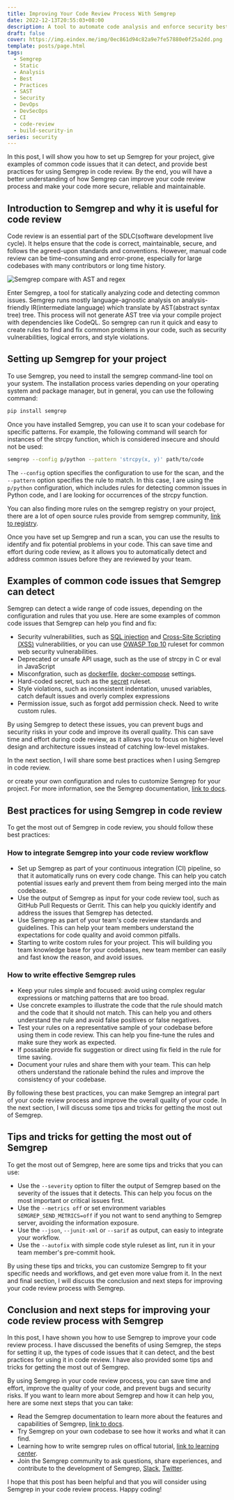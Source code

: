 ```yaml
---
title: Improving Your Code Review Process With Semgrep
date: 2022-12-13T20:55:03+08:00
description: A tool to automate code analysis and enforce security best practices. Helps developers write better code faster.
draft: false
cover: https://img.eindex.me/img/0ec861d94c82a9e7fe57880e0f25a2dd.png
template: posts/page.html
tags:
  - Semgrep
  - Static
  - Analysis
  - Best
  - Practices
  - SAST
  - Security
  - DevOps
  - DevSecOps
  - CI
  - code-review
  - build-security-in
series: security
---
```

In this post, I will show you how to set up Semgrep for your project, give examples of common code issues that it can detect, and provide best practices for using Semgrep in code review. By the end, you will have a better understanding of how Semgrep can improve your code review process and make your code more secure, reliable and maintainable.

## Introduction to Semgrep and why it is useful for code review

Code review is an essential part of the SDLC(software development live cycle). It helps ensure that the code is correct, maintainable, secure, and follows the agreed-upon standards and conventions. However, manual code review can be time-consuming and error-prone, especially for large codebases with many contributors or long time history.

![Semgrep compare with AST and regex](https://img.eindex.me/img/e23bd0bbaf9d2513d3d26042b1aa702b.png)

Enter Semgrep, a tool for statically analyzing code and detecting common issues. Semgrep runs mostly language-agnostic analysis on analysis-friendly IR(intermediate language) which translate by AST(abstract syntax tree) tree. This process will not generate AST tree via your compile project with dependencies like CodeQL. So semgrep can run it quick and easy to create rules to find and fix common problems in your code, such as security vulnerabilities, logical errors, and style violations.

## Setting up Semgrep for your project

To use Semgrep, you need to install the semgrep command-line tool on your system. The installation process varies depending on your operating system and package manager, but in general, you can use the following command:

```bash
pip install semgrep
```

Once you have installed Semgrep, you can use it to scan your codebase for specific patterns. For example, the following command will search for instances of the strcpy function, which is considered insecure and should not be used:

```bash
semgrep --config p/python --pattern 'strcpy(x, y)' path/to/code
```

The `--config` option specifies the configuration to use for the scan, and the `--pattern` option specifies the rule to match. In this case, I are using the `p/python` configuration, which includes rules for detecting common issues in Python code, and I are looking for occurrences of the strcpy function.

You can also finding more rules on the semgrep registry on your project, there are a lot of open source rules provide from semgrep community, [link to registry](https://semgrep.dev/explore).

Once you have set up Semgrep and run a scan, you can use the results to identify and fix potential problems in your code. This can save time and effort during code review, as it allows you to automatically detect and address common issues before they are reviewed by your team.

## Examples of common code issues that Semgrep can detect

Semgrep can detect a wide range of code issues, depending on the configuration and rules that you use. Here are some examples of common code issues that Semgrep can help you find and fix:

- Security vulnerabilities, such as [SQL injection](https://semgrep.dev/p/sql-injection) and [Cross-Site Scripting (XSS)](https://semgrep.dev/p/xss) vulnerabilities, or you can use [OWASP Top 10](https://semgrep.dev/p/owasp-top-ten) ruleset for common web security vulnerabilities.
- Deprecated or unsafe API usage, such as the use of strcpy in C or eval in JavaScript
- Misconfgration, such as [dockerfile](https://semgrep.dev/p/dockerfile), [docker-compose](https://semgrep.dev/p/docker-compose) settings.
- Hard-coded secret, such as the [secret](https://semgrep.dev/p/secrets) ruleset.
- Style violations, such as inconsistent indentation, unused variables, catch default issues and overly complex expressions
- Permission issue, such as forgot add permission check. Need to write custom rules.

By using Semgrep to detect these issues, you can prevent bugs and security risks in your code and improve its overall quality. This can save time and effort during code review, as it allows you to focus on higher-level design and architecture issues instead of catching low-level mistakes.

In the next section, I will share some best practices when I using Semgrep in code review.

or create your own configuration and rules to customize Semgrep for your project. For more information, see the Semgrep documentation, [link to docs](https://semgrep.dev/docs/writing-rules/overview/).

## Best practices for using Semgrep in code review

To get the most out of Semgrep in code review, you should follow these best practices:

### How to integrate Semgrep into your code review workflow

- Set up Semgrep as part of your continuous integration (CI) pipeline, so that it automatically runs on every code change. This can help you catch potential issues early and prevent them from being merged into the main codebase.
- Use the output of Semgrep as input for your code review tool, such as GitHub Pull Requests or Gerrit. This can help you quickly identify and address the issues that Semgrep has detected.
- Use Semgrep as part of your team's code review standards and guidelines. This can help your team members understand the expectations for code quality and avoid common pitfalls.
- Starting to write costom rules for your project. This will building you team knowledge base for your codebases, new team member can easily and fast know the reason, and avoid issues.

### How to write effective Semgrep rules

- Keep your rules simple and focused: avoid using complex regular expressions or matching patterns that are too broad.
- Use concrete examples to illustrate the code that the rule should match and the code that it should not match. This can help you and others understand the rule and avoid false positives or false negatives.
- Test your rules on a representative sample of your codebase before using them in code review. This can help you fine-tune the rules and make sure they work as expected.
- If possable provide fix suggestion or direct using fix field in the rule for time saving.
- Document your rules and share them with your team. This can help others understand the rationale behind the rules and improve the consistency of your codebase.

By following these best practices, you can make Semgrep an integral part of your code review process and improve the overall quality of your code. In the next section, I will discuss some tips and tricks for getting the most out of Semgrep.

## Tips and tricks for getting the most out of Semgrep

To get the most out of Semgrep, here are some tips and tricks that you can use:

- Use the `--severity` option to filter the output of Semgrep based on the severity of the issues that it detects. This can help you focus on the most important or critical issues first.
- Use the `--metrics off` or set environment variables `SEMGREP_SEND_METRICS=off` if you not want to send anything to Semgrep server, avoiding the information exposure.
- Use the `--json`, `--junit-xml` or `--sarif` as output, can easiy to integrate your workflow.
- Use the `--autofix` with simple code style ruleset as lint, run it in your team member's pre-commit hook.

By using these tips and tricks, you can customize Semgrep to fit your specific needs and workflows, and get even more value from it. In the next and final section, I will discuss the conclusion and next steps for improving your code review process with Semgrep.

## Conclusion and next steps for improving your code review process with Semgrep

In this post, I have shown you how to use Semgrep to improve your code review process. I have discussed the benefits of using Semgrep, the steps for setting it up, the types of code issues that it can detect, and the best practices for using it in code review. I have also provided some tips and tricks for getting the most out of Semgrep.

By using Semgrep in your code review process, you can save time and effort, improve the quality of your code, and prevent bugs and security risks. If you want to learn more about Semgrep and how it can help you, here are some next steps that you can take:

- Read the Semgrep documentation to learn more about the features and capabilities of Semgrep, [link to docs](https://semgrep.dev/docs/).
- Try Semgrep on your own codebase to see how it works and what it can find.
- Learning how to write semgrep rules on offical tutorial, [link to learning center](https://semgrep.dev/learn).
- Join the Semgrep community to ask questions, share experiences, and contribute to the development of Semgrep, [Slack](https://r2c.dev/slack), [Twitter](https://twitter.com/r2cdev).

I hope that this post has been helpful and that you will consider using Semgrep in your code review process. Happy coding!
